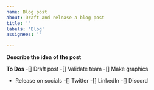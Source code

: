 ```yaml
---
name: Blog post
about: Draft and release a blog post
title: ''
labels: 'Blog'
assignees: ''

---
```


**Describe the idea of the post**


**To Dos**
-[] Draft post
-[] Validate team
-[] Make graphics
- Release on socials
  -[] Twitter
  -[] LinkedIn
  -[] Discord